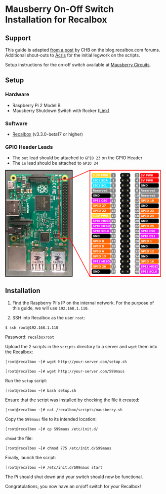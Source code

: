 # Mausberry On-Off Switch Installation for Recalbox

## Support

This guide is adapted [from a post](http://blog.recalbox.com/forums/topic/circuit-mausberry-et-recalbox/page/4/#post-16499) by CHB on the blog.recalbox.com forums. Additional shout-outs to [Acris](http://blog.recalbox.com/forums/topic/circuit-mausberry-et-recalbox/page/2/#post-7616) for the initial legwork on the scripts.

Setup instructions for the on-off switch available at [Mausberry Circuits](http://mausberry-circuits.myshopify.com/pages/setup).

## Setup

### Hardware

* Raspberry Pi 2 Model B
* Mausberry Shutdown Switch with Rocker [(Link)](http://mausberry-circuits.myshopify.com/collections/frontpage/products/shutdown-switch-with-rocker)

### Software

* [Recalbox](http://www.recalbox.com/) (v3.3.0-beta17 or higher)

### GPIO Header Leads

- The `out` lead should be attached to `GPIO 23` on the GPIO Header
- The `in` lead should be attached to `GPIO 24`

![alt tag](images/rpi2-pins.png)


## Installation

1. Find the Raspberry Pi's IP on the internal network. For the purpose of this guide, we will use `192.168.1.110`.

2. SSH into Recalbox as the user `root`:

`$ ssh root@192.168.1.110`

Password: `recalboxroot`

Upload the 2 scripts in the `scripts` directory to a server and `wget` them into the Recalbox:

`[root@recalbox ~]# wget http://your-server.com/setup.sh`

`[root@recalbox ~]# wget http://your-server.com/S99maus`

Run the `setup` script:

`[root@recalbox ~]# bash setup.sh`

Ensure that the script was installed by checking the file it created:

`[root@recalbox ~]# cat /recalbox/scripts/mausberry.sh`

Copy the `S99maus` file to its intended location:

`[root@recalbox ~]# cp S99maus /etc/init.d/`

`chmod` the file:

`[root@recalbox ~]# chmod 775 /etc/init.d/S99maus`

Finally, launch the script:

`[root@recalbox ~]# /etc/init.d/S99maus start`

The Pi should shut down and your switch should now be functional.

Congratulations, you now have an on/off switch for your Recalbox!